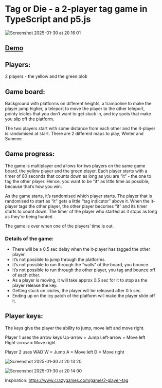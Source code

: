 # Tag or Die - a 2-player tag game in TypeScript and p5.js
![Screenshot 2025-01-30 at 20 16 01](https://github.com/user-attachments/assets/578eca9c-5f84-4a17-abb9-2c5972312cd9)

## [Demo](https://frozen-flax.vercel.app/)

## Players:
2 players - the yellow and the green blob

## Game board:
Background with platforms on different heights, a trampoline to make the player jump higher, a teleport to move the player to the other teleport, pointy icicles that you don’t want to get stuck in, and icy spots that make you slip off the platform.

The two players start with some distance from each other and the it-player is randomised at start. There are 2 different maps to play; Winter and Summer.

## Game progress:

The game is multiplayer and allows for two players on the same game board, the yellow player and the green player. Each player starts with a timer of 60 seconds that counts down as long as you are “it” - the one to tag the other player. Hence, you want to be “it” as little time as possible, because that’s how you win.

As the game starts, it’s randomised which player starts. The player that is randomised to start as “it” gets a little “tag indicator” above it. When the it-player tags the other player, the other player becomes “it” and its timer starts to count down. The timer of the player who started as it stops as long as they’re being hunted.

The game is over when one of the players’ time is out.

### Details of the game:
- There will be a 0.5 sec delay when the it-player has tagged the other player.
- It’s not possible to jump through the platforms.
- It’s not possible to run through the “walls” of the board, you bounce.
- It’s not possible to run through the other player, you tag and bounce off of each other.
- As a player is moving, it will take approx 0.5 sec for it to stop as the player release the key.
- Getting stuck on icicles, the player will be released after 0.5 sec.
- Ending up on the icy patch of the platform will make the player slide off it.


## Player keys:

The keys give the player the ability to jump, move left and move right.

Player 1 uses the arrow keys
	Up-arrow = Jump
	Left-arrow = Move left
	Right-arrow = Move right
 
Player 2 uses WAD
  W = Jump
	A = Move left
	D = Move right
 
 ![Screenshot 2025-01-30 at 20 13 20](https://github.com/user-attachments/assets/8433c022-bc9e-46aa-aaf6-450a5a8b11a5)

		
![Screenshot 2025-01-30 at 20 14 00](https://github.com/user-attachments/assets/51c00b8f-c67a-42be-ab47-8837dc21836c)

Inspiration: https://www.crazygames.com/game/2-player-tag
